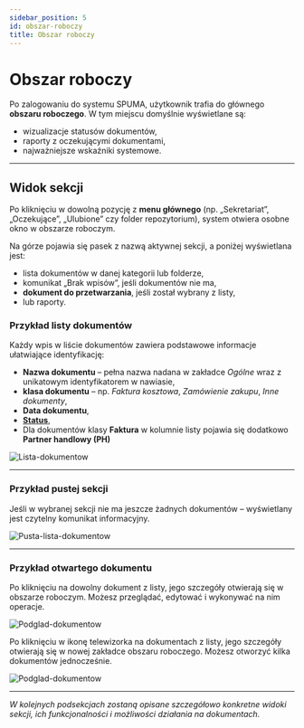 ```yaml
---
sidebar_position: 5
id: obszar-roboczy
title: Obszar roboczy
---
```


# Obszar roboczy

Po zalogowaniu do systemu SPUMA, użytkownik trafia do głównego **obszaru roboczego**. W tym miejscu domyślnie wyświetlane są:

- wizualizacje statusów dokumentów,
- raporty z oczekującymi dokumentami,
- najważniejsze wskaźniki systemowe.


---

## Widok sekcji

Po kliknięciu w dowolną pozycję z **menu głównego** (np. „Sekretariat”, „Oczekujące”, „Ulubione” czy folder repozytorium), system otwiera osobne okno w obszarze roboczym.

Na górze pojawia się pasek z nazwą aktywnej sekcji, a poniżej wyświetlana jest:

- lista dokumentów w danej kategorii lub folderze,
- komunikat „Brak wpisów”, jeśli dokumentów nie ma,
- **dokument do przetwarzania**, jeśli został wybrany z listy,
- lub raporty.

### Przykład listy dokumentów 

Każdy wpis w liście dokumentów zawiera podstawowe informacje ułatwiające identyfikację:  

- **Nazwa dokumentu** – pełna nazwa nadana w zakładce *Ogólne* wraz z unikatowym identyfikatorem w nawiasie,  
- **klasa dokumentu** – np. *Faktura kosztowa*, *Zamówienie zakupu*, *Inne dokumenty*,  
- **Data dokumentu**,  
- [**Status**](docs/przetwarzanie-pojedynczego-dokumentu/Status_dokumentu.md),  
- Dla dokumentów klasy **Faktura** w kolumnie listy pojawia się dodatkowo **Partner handlowy (PH)** 

![Lista-dokumentow](/img/lista_dok.png)

---

### Przykład pustej sekcji

Jeśli w wybranej sekcji nie ma jeszcze żadnych dokumentów – wyświetlany jest czytelny komunikat informacyjny.

![Pusta-lista-dokumentow](/img/pusta_lista_dok.png)

---

### Przykład otwartego dokumentu

Po kliknięciu na dowolny dokument z listy, jego szczegóły otwierają się w obszarze roboczym. Możesz przeglądać, edytować i wykonywać na nim operacje.  

![Podglad-dokumentow](/img/podglad_dok.png)

Po kliknięciu w ikonę telewizorka na dokumentach z listy, jego szczegóły otwierają się w nowej zakładce obszaru roboczego. Możesz otworzyć kilka dokumentów jednocześnie.  

![Podglad-dokumentow](/img/podglad_dok2.png)


---

*W kolejnych podsekcjach zostaną opisane szczegółowo konkretne widoki sekcji, ich funkcjonalności i możliwości działania na dokumentach.*
